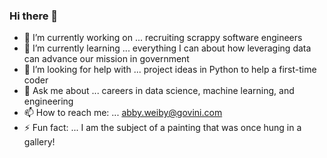 ### Hi there 👋

<!--
**abbyweiby/abbyweiby** is a ✨ _special_ ✨ repository because its `README.md` (this file) appears on your GitHub profile.
-->
- 🔭 I’m currently working on ... recruiting scrappy software engineers
- 🌱 I’m currently learning ... everything I can about how leveraging data can advance our mission in government
- 🤔 I’m looking for help with ... project ideas in Python to help a first-time coder
- 💬 Ask me about ... careers in data science, machine learning, and engineering
- 📫 How to reach me: ... abby.weiby@govini.com
- ⚡ Fun fact: ... I am the subject of a painting that was once hung in a gallery!

